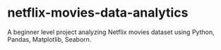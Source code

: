 # netflix-movies-data-analytics
A beginner level project analyzing Netflix movies dataset using Python, Pandas, Matplotlib, Seaborn. 
